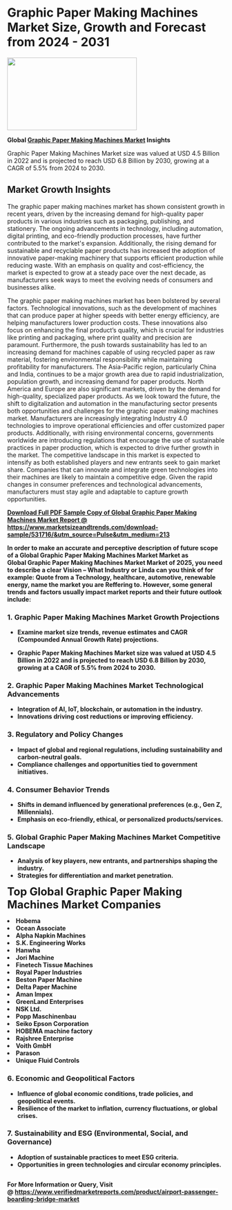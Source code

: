 <H1>Graphic Paper Making Machines Market Size, Growth and Forecast from 2024 - 2031</H1><img class="aligncenter size-medium wp-image-584254" src="https://thirdeyenews.in/wp-content/uploads/2024/09/Global-Market-Research-300x168.jpeg" alt="" width="300" height="168" /><p><strong>Global&nbsp;<a href="https://www.marketsizeandtrends.com/download-sample/531716/&amp;utm_source=Pulse&amp;utm_medium=213">Graphic Paper Making Machines Market</a> Insights</strong></p><p>Graphic Paper Making Machines Market size was valued at USD 4.5 Billion in 2022 and is projected to reach USD 6.8 Billion by 2030, growing at a CAGR of 5.5% from 2024 to 2030.</p><p><h2>Market Growth Insights</h2> <p>The graphic paper making machines market has shown consistent growth in recent years, driven by the increasing demand for high-quality paper products in various industries such as packaging, publishing, and stationery. The ongoing advancements in technology, including automation, digital printing, and eco-friendly production processes, have further contributed to the market's expansion. Additionally, the rising demand for sustainable and recyclable paper products has increased the adoption of innovative paper-making machinery that supports efficient production while reducing waste. With an emphasis on quality and cost-efficiency, the market is expected to grow at a steady pace over the next decade, as manufacturers seek ways to meet the evolving needs of consumers and businesses alike.</p> <p><strong><a href="download-sample-link"></a></strong></p> <p>The graphic paper making machines market has been bolstered by several factors. Technological innovations, such as the development of machines that can produce paper at higher speeds with better energy efficiency, are helping manufacturers lower production costs. These innovations also focus on enhancing the final product’s quality, which is crucial for industries like printing and packaging, where print quality and precision are paramount. Furthermore, the push towards sustainability has led to an increasing demand for machines capable of using recycled paper as raw material, fostering environmental responsibility while maintaining profitability for manufacturers. The Asia-Pacific region, particularly China and India, continues to be a major growth area due to rapid industrialization, population growth, and increasing demand for paper products. North America and Europe are also significant markets, driven by the demand for high-quality, specialized paper products. As we look toward the future, the shift to digitalization and automation in the manufacturing sector presents both opportunities and challenges for the graphic paper making machines market. Manufacturers are increasingly integrating Industry 4.0 technologies to improve operational efficiencies and offer customized paper products. Additionally, with rising environmental concerns, governments worldwide are introducing regulations that encourage the use of sustainable practices in paper production, which is expected to drive further growth in the market. The competitive landscape in this market is expected to intensify as both established players and new entrants seek to gain market share. Companies that can innovate and integrate green technologies into their machines are likely to maintain a competitive edge. Given the rapid changes in consumer preferences and technological advancements, manufacturers must stay agile and adaptable to capture growth opportunities. <p><strong><a href="get-more-link"></p><p><span class=""><strong>Download Full PDF Sample Copy of Global Graphic Paper Making Machines Market Report</strong> @ <a href="https://www.marketsizeandtrends.com/download-sample/531716/&amp;utm_source=Pulse&amp;utm_medium=213" target="_blank">https://www.marketsizeandtrends.com/download-sample/531716/&amp;utm_source=Pulse&amp;utm_medium=213</a></span></p><p>In order to make an accurate and perceptive description of future scope of a Global&nbsp;Graphic Paper Making Machines Market Market as Global&nbsp;Graphic Paper Making Machines Market Market of 2025, you need to describe a clear Vision &ndash; What Industry or Linda can you think of for example: Quote from a Technology, healthcare, automotive, renewable energy, name the market you are Reffering to. However, some general trends and factors usually impact market reports and their future outlook include:</p><h3>1.&nbsp;<strong>Graphic Paper Making Machines Market Growth Projections</strong></h3><ul><li>Examine market size trends, revenue estimates and CAGR (Compounded Annual Growth Rate) projections.</li><li><p>Graphic Paper Making Machines Market size was valued at USD 4.5 Billion in 2022 and is projected to reach USD 6.8 Billion by 2030, growing at a CAGR of 5.5% from 2024 to 2030.</p></li></ul><h3>2.&nbsp;<strong>Graphic Paper Making Machines Market Technological Advancements</strong></h3><ul><li>Integration of AI, IoT, blockchain, or automation in the industry.</li><li>Innovations driving cost reductions or improving efficiency.</li></ul><h3>3.&nbsp;<strong>Regulatory and Policy Changes</strong></h3><ul><li>Impact of global and regional regulations, including sustainability and carbon-neutral goals.</li><li>Compliance challenges and opportunities tied to government initiatives.</li></ul><h3>4.&nbsp;<strong>Consumer Behavior Trends</strong></h3><ul><li>Shifts in demand influenced by generational preferences (e.g., Gen Z, Millennials).</li><li>Emphasis on eco-friendly, ethical, or personalized products/services.</li></ul><h3>5.&nbsp;<strong>Global Graphic Paper Making Machines Market Competitive Landscape</strong></h3><ul><li>Analysis of key players, new entrants, and partnerships shaping the industry.</li><li>Strategies for differentiation and market penetration.</li></ul><p data-pm-slice="1 1 []"><span style="color: inherit; font-family: inherit; font-size: 25px;">Top Global Graphic Paper Making Machines Market Companies</span></p><div class="" data-test-id=""><p><li>Hobema</li><li> Ocean Associate</li><li> Alpha Napkin Machines</li><li> S.K. Engineering Works</li><li> Hanwha</li><li> Jori Machine</li><li> Finetech Tissue Machines</li><li> Royal Paper Industries</li><li> Beston Paper Machine</li><li> Delta Paper Machine</li><li> Aman Impex</li><li> GreenLand Enterprises</li><li> NSK Ltd.</li><li> Popp Maschinenbau</li><li> Seiko Epson Corporation</li><li> HOBEMA machine factory</li><li> Rajshree Enterprise</li><li> Voith GmbH</li><li> Parason</li><li> Unique Fluid Controls</li></p></div><h3>6.&nbsp;<strong>Economic and Geopolitical Factors</strong></h3><ul><li>Influence of global economic conditions, trade policies, and geopolitical events.</li><li>Resilience of the market to inflation, currency fluctuations, or global crises.</li></ul><h3>7.&nbsp;<strong>Sustainability and ESG (Environmental, Social, and Governance)</strong></h3><ul><li>Adoption of sustainable practices to meet ESG criteria.</li><li>Opportunities in green technologies and circular economy principles.</li></ul><h2><strong style="font-size: 14px;">For More Information or Query, Visit @&nbsp;</strong><a style="background-color: #ffffff; font-size: 14px;" href="https://www.marketsizeandtrends.com/report/graphic-paper-making-machines-market/" target="_blank">https://www.verifiedmarketreports.com/product/airport-passenger-boarding-bridge-market</a></h2>
